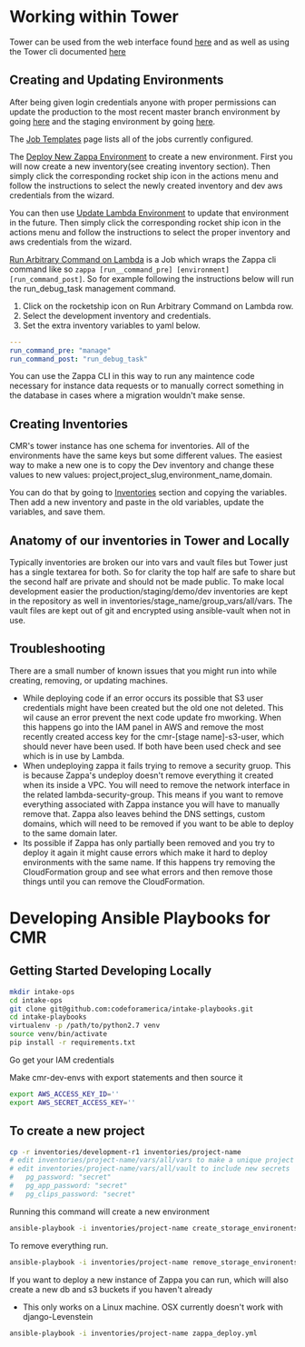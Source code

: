 # Working within Tower

Tower can be used from the web interface found [here](tower.clearmyrecord.org) and as well as using the Tower cli documented [here](http://tower-cli.readthedocs.io/en/latest/)

## Creating and Updating Environments

After being given login credentials anyone with proper permissions can update the production to the most recent master branch environment by going [here](https://tower.clearmyrecord.org/#/templates/job_template/24) and the staging environment by going [here](https://tower.clearmyrecord.org/#/templates/job_template/10).

The [Job Templates](https://tower.clearmyrecord.org/#/templates) page lists all of the jobs currently configured.  

The [Deploy New Zappa Environment](https://tower.clearmyrecord.org/#/templates/job_template/16) to create a new environment. First you will now create a new inventory(see creating inventory section).  Then simply click the corresponding rocket ship icon in the actions menu and follow the instructions to select the newly created inventory and dev aws credentials from the wizard.


You can then use [Update Lambda Environment](https://tower.clearmyrecord.org/#/templates/job_template/18) to update that environment in the future.  Then simply click the corresponding rocket ship icon in the actions menu and follow the instructions to select the proper inventory and aws credentials from the wizard.

[Run Arbitrary Command on Lambda](https://tower.clearmyrecord.org/#/templates/job_template/22) is a Job which wraps the Zappa cli command like so `zappa [run__command_pre] [environment] [run_command_post]`.  So for example following the instructions below will run the run_debug_task management command.

1. Click on the rocketship icon on Run Arbitrary Command on Lambda row.
1. Select the development inventory and credentials.
1. Set the extra inventory variables to yaml below.  

```yaml
---
run_command_pre: "manage"
run_command_post: "run_debug_task"
```

You can use the Zappa CLI in this way to run any maintence code necessary for instance data requests or to manually correct something in the database in cases where a migration wouldn't make sense.


## Creating Inventories
CMR's tower instance has one schema for inventories.  All of the environments have the same keys but some different values.  The easiest way to make a new one is to copy the Dev inventory and change these values to new values: project,project_slug,environment_name,domain.

You can do that by going to [Inventories](https://tower.clearmyrecord.org/#/inventories) section and copying the variables.  Then add a new inventory and paste in the old variables, update the variables, and save them.

## Anatomy of our inventories in Tower and Locally

Typically inventories are broken our into vars and vault files but Tower just has a single textarea for both.  So for clarity the top half are safe to share but the second half are private and should not be made public.  To make local development easier the production/staging/demo/dev inventories are kept in the repository as well in inventories/stage_name/group_vars/all/vars.  The vault files are kept out of git and encrypted using ansible-vault when not in use.


## Troubleshooting

There are a small number of known issues that you might run into while creating, removing, or updating machines.

-  While deploying code if an error occurs its possible that S3 user credentials might have been created but the old one not deleted.  This wil cause an error prevent the next code update fro mworking.  When this happens go into the IAM panel in AWS and remove the most recently created access key for the cmr-[stage name]-s3-user, which should never have been used.  If both have been used check and see which is in use by Lambda.
- When undeploying zappa it fails trying to remove a security gruop.  This is because Zappa's undeploy doesn't remove everything it created when its inside a VPC.  You will need to remove the network interface in the related lambda-security-group.  This means if you want to remove everything associated with Zappa instance you will have to manually remove that.  Zappa also leaves behind the DNS settings, custom domains, which will need to be removed if you want to be able to deploy to the same domain later.
- Its possible if Zappa has only partially been removed and you try to deploy it again it might cause errors which make it hard to deploy environments with the same name.  If this happens try removing the CloudFormation group and see what errors and then remove those things until you can remove the CloudFormation.



# Developing Ansible Playbooks for CMR

## Getting Started Developing Locally


```bash
mkdir intake-ops
cd intake-ops
git clone git@github.com:codeforamerica/intake-playbooks.git
cd intake-playbooks
virtualenv -p /path/to/python2.7 venv
source venv/bin/activate
pip install -r requirements.txt
```

Go get your IAM credentials

Make cmr-dev-envs with export statements and then source it

```bash
export AWS_ACCESS_KEY_ID=''
export AWS_SECRET_ACCESS_KEY=''
```

## To create a new project

```bash
cp -r inventories/development-r1 inventories/project-name
# edit inventories/project-name/vars/all/vars to make a unique project slug and other variables
# edit inventories/project-name/vars/all/vault to include new secrets
#   pg_password: "secret"
#   pg_app_password: "secret"
#   pg_clips_password: "secret"
```


Running this command will create a new environment
```bash
ansible-playbook -i inventories/project-name create_storage_environents.yml
```

To remove everything run.

```bash
ansible-playbook -i inventories/project-name remove_storage_environents.yml
```

If you want to deploy a new instance of Zappa you can run, which will also create a new db and s3 buckets if you haven't already

* This only works on a Linux machine.  OSX currently doesn't work with django-Levenstein

```bash
ansible-playbook -i inventories/project-name zappa_deploy.yml
```

